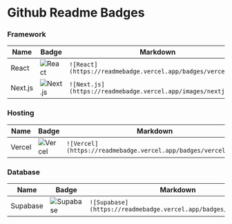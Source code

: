 # Github Readme Badges


### Framework

| Name             | Badge                                                                                                                                   | Markdown                                                                                                                                  |
| ---------------- | --------------------------------------------------------------------------------------------------------------------------------------- | ----------------------------------------------------------------------------------------------------------------------------------------- |
| React            | ![React](https://readmebadge.vercel.app/badges/vercel.svg)                                                                              | `![React] (https://readmebadge.vercel.app/badges/vercel.svg)`       |
| Next.js          | ![Next.js](https://readmebadge.vercel.app/badges/nextjs.svg)                                                                            | `![Next.js] (https://readmebadge.vercel.app/images/nextjs.svg)`    |


### Hosting

| Name             | Badge                                                                                                                                   | Markdown                                                                                                                                  |
| ---------------- | --------------------------------------------------------------------------------------------------------------------------------------- | ----------------------------------------------------------------------------------------------------------------------------------------- |
| Vercel            | ![Vercel](https://readmebadge.vercel.app/badges/vercel.svg)                                                                            | `![Vercel] (https://readmebadge.vercel.app/badges/vercel.svg)`       |

### Database

| Name             | Badge                                                                                                                                   | Markdown                                                                                                                                  |
| ---------------- | --------------------------------------------------------------------------------------------------------------------------------------- | ----------------------------------------------------------------------------------------------------------------------------------------- |
| Supabase         | ![Supabase](https://readmebadge.vercel.app/badges/supabase.svg)                                                                         | `![Supabase] (https://readmebadge.vercel.app/badges/vercel.svg)`    |
